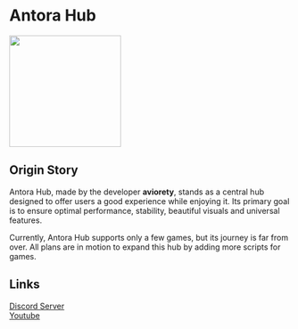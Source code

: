 # Antora Hub
<img src = "https://github.com/aviorety/Antora/assets/101004266/5f01adca-b044-4112-b682-699269d45ad9" width = "200" />

## Origin Story

Antora Hub, made by the developer __aviorety__, stands as a central hub designed to offer users a good experience while enjoying it. Its primary goal is to ensure optimal performance, stability, beautiful visuals and universal features.

Currently, Antora Hub supports only a few games, but its journey is far from over. All plans are in motion to expand this hub by adding more scripts for games.

## Links
[Discord Server](https://discord.gg/mMsycRWM) \
[Youtube](https://www.youtube.com/@lorevity/featured)
